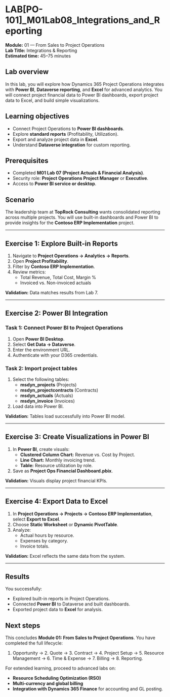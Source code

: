 # LAB[PO-101]_M01Lab08_Integrations_and_Reporting

**Module:** 01 — From Sales to Project Operations  
**Lab Title:** Integrations & Reporting  
**Estimated time:** 45–75 minutes  

## Lab overview
In this lab, you will explore how Dynamics 365 Project Operations integrates with **Power BI**, **Dataverse reporting**, and **Excel** for advanced analytics. You will connect project financial data to Power BI dashboards, export project data to Excel, and build simple visualizations.

## Learning objectives
- Connect Project Operations to **Power BI dashboards**.  
- Explore **standard reports** (Profitability, Utilization).  
- Export and analyze project data in **Excel**.  
- Understand **Dataverse integration** for custom reporting.  

## Prerequisites
- Completed **M01 Lab 07 (Project Actuals & Financial Analysis)**.  
- Security role: **Project Operations Project Manager** or **Executive**.  
- Access to **Power BI service or desktop**.  

## Scenario
The leadership team at **TopRock Consulting** wants consolidated reporting across multiple projects. You will use built-in dashboards and Power BI to provide insights for the **Contoso ERP Implementation** project.

---

## Exercise 1: Explore Built-in Reports

1. Navigate to **Project Operations → Analytics → Reports**.  
2. Open **Project Profitability**.  
3. Filter by **Contoso ERP Implementation**.  
4. Review metrics:  
   - Total Revenue, Total Cost, Margin %  
   - Invoiced vs. Non-invoiced actuals  

**Validation:** Data matches results from Lab 7.  

---

## Exercise 2: Power BI Integration

### Task 1: Connect Power BI to Project Operations
1. Open **Power BI Desktop**.  
2. Select **Get Data → Dataverse**.  
3. Enter the environment URL.  
4. Authenticate with your D365 credentials.  

### Task 2: Import project tables
1. Select the following tables:  
   - **msdyn_projects** (Projects)  
   - **msdyn_projectcontracts** (Contracts)  
   - **msdyn_actuals** (Actuals)  
   - **msdyn_invoice** (Invoices)  
2. Load data into Power BI.  

**Validation:** Tables load successfully into Power BI model.  

---

## Exercise 3: Create Visualizations in Power BI

1. In **Power BI**, create visuals:  
   - **Clustered Column Chart:** Revenue vs. Cost by Project.  
   - **Line Chart:** Monthly invoicing trend.  
   - **Table:** Resource utilization by role.  
2. Save as **Project Ops Financial Dashboard.pbix**.  

**Validation:** Visuals display project financial KPIs.  

---

## Exercise 4: Export Data to Excel

1. In **Project Operations → Projects → Contoso ERP Implementation**, select **Export to Excel**.  
2. Choose **Static Worksheet** or **Dynamic PivotTable**.  
3. Analyze:  
   - Actual hours by resource.  
   - Expenses by category.  
   - Invoice totals.  

**Validation:** Excel reflects the same data from the system.  

---

## Results
You successfully:  
- Explored built-in reports in Project Operations.  
- Connected **Power BI** to Dataverse and built dashboards.  
- Exported project data to **Excel** for analysis.  

## Next steps
This concludes **Module 01: From Sales to Project Operations**. You have completed the full lifecycle:  
1. Opportunity → 2. Quote → 3. Contract → 4. Project Setup → 5. Resource Management → 6. Time & Expense → 7. Billing → 8. Reporting.  

For extended learning, proceed to advanced labs on:  
- **Resource Scheduling Optimization (RSO)**  
- **Multi-currency and global billing**  
- **Integration with Dynamics 365 Finance** for accounting and GL posting.  
